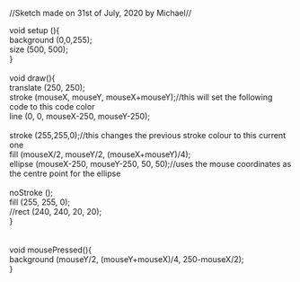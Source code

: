 //Sketch made on 31st of July, 2020 by Michael//

void setup (){ </br>
background (0,0,255); </br>
size (500, 500); </br>
}</br>
</br>
void draw(){ </br>
translate (250, 250); </br>
 stroke (mouseX, mouseY, mouseX+mouseY);//this will set the following code to this code color </br>
line (0, 0, mouseX-250, mouseY-250); </br>
</br>
stroke (255,255,0);//this changes the previous stroke colour to this current one</br>
fill (mouseX/2, mouseY/2, (mouseX+mouseY)/4);</br>
ellipse (mouseX-250, mouseY-250, 50, 50);//uses the mouse coordinates as the centre point for the ellipse</br>
</br>
noStroke ();</br>
fill (255, 255, 0);</br>
//rect (240, 240, 20, 20);</br>
}</br>
</br>
  </br>
void mousePressed(){</br>
background (mouseY/2, (mouseY+mouseX)/4, 250-mouseX/2);</br>
}</br>
